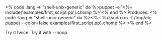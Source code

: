 <% code :lang => "shell-unix-generic" do %>puppet -e '<%= include('examples/first_script.pp').chomp %>'<% end %>
Produces: <% code :lang => "shell-unix-generic" do %><%= %x{sudo rm -f /tmp/eh; puppet --color=false examples/first_script.pp}.chomp %> <% end %>

Try it twice.  Try it with --noop.

